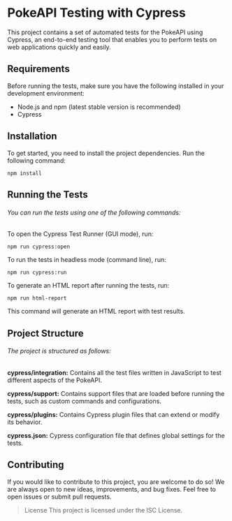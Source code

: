 # PokeAPI Testing with Cypress

This project contains a set of automated tests for the PokeAPI using Cypress, an end-to-end testing tool that enables you to perform tests on web applications quickly and easily.

## Requirements

Before running the tests, make sure you have the following installed in your development environment:

- Node.js and npm (latest stable version is recommended)
- Cypress

## Installation

To get started, you need to install the project dependencies. Run the following command:


`npm install`

## Running the Tests

###### You can run the tests using one of the following commands:

To open the Cypress Test Runner (GUI mode), run:

`npm run cypress:open`

To run the tests in headless mode (command line), run:

`npm run cypress:run`

To generate an HTML report after running the tests, run:

`npm run html-report`

This command will generate an HTML report with test results.

## Project Structure
###### The project is structured as follows:

**cypress/integration:** Contains all the test files written in JavaScript to test different aspects of the PokeAPI.

**cypress/support:** Contains support files that are loaded before running the tests, such as custom commands and configurations.

**cypress/plugins:** Contains Cypress plugin files that can extend or modify its behavior.

**cypress.json:** Cypress configuration file that defines global settings for the tests.

## Contributing

If you would like to contribute to this project, you are welcome to do so! We are always open to new ideas, improvements, and bug fixes. Feel free to open issues or submit pull requests.

> License
This project is licensed under the ISC License.
